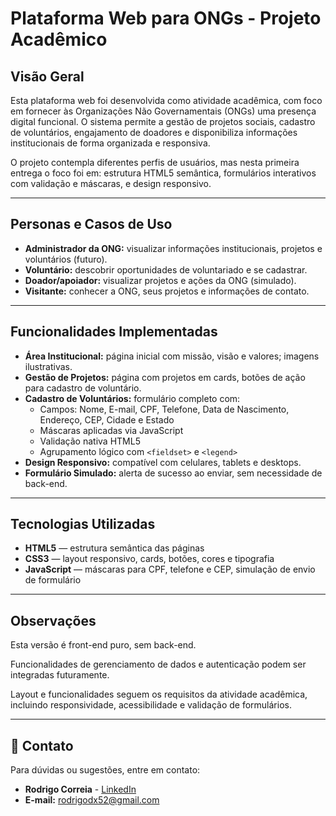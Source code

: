 # Plataforma Web para ONGs - Projeto Acadêmico

## Visão Geral

Esta plataforma web foi desenvolvida como atividade acadêmica, com foco em fornecer às Organizações Não Governamentais (ONGs) uma presença digital funcional. O sistema permite a gestão de projetos sociais, cadastro de voluntários, engajamento de doadores e disponibiliza informações institucionais de forma organizada e responsiva.

O projeto contempla diferentes perfis de usuários, mas nesta primeira entrega o foco foi em: estrutura HTML5 semântica, formulários interativos com validação e máscaras, e design responsivo.

---

## Personas e Casos de Uso

- **Administrador da ONG:** visualizar informações institucionais, projetos e voluntários (futuro).  
- **Voluntário:** descobrir oportunidades de voluntariado e se cadastrar.  
- **Doador/apoiador:** visualizar projetos e ações da ONG (simulado).  
- **Visitante:** conhecer a ONG, seus projetos e informações de contato.

---

## Funcionalidades Implementadas

- **Área Institucional:** página inicial com missão, visão e valores; imagens ilustrativas.  
- **Gestão de Projetos:** página com projetos em cards, botões de ação para cadastro de voluntário.  
- **Cadastro de Voluntários:** formulário completo com:
  - Campos: Nome, E-mail, CPF, Telefone, Data de Nascimento, Endereço, CEP, Cidade e Estado
  - Máscaras aplicadas via JavaScript
  - Validação nativa HTML5
  - Agrupamento lógico com `<fieldset>` e `<legend>`
- **Design Responsivo:** compatível com celulares, tablets e desktops.  
- **Formulário Simulado:** alerta de sucesso ao enviar, sem necessidade de back-end.

---

## Tecnologias Utilizadas

- **HTML5** — estrutura semântica das páginas  
- **CSS3** — layout responsivo, cards, botões, cores e tipografia  
- **JavaScript** — máscaras para CPF, telefone e CEP, simulação de envio de formulário
  
---

## Observações

Esta versão é front-end puro, sem back-end.

Funcionalidades de gerenciamento de dados e autenticação podem ser integradas futuramente.

Layout e funcionalidades seguem os requisitos da atividade acadêmica, incluindo responsividade, acessibilidade e validação de formulários.

---

## 👤 Contato

Para dúvidas ou sugestões, entre em contato:

*   **Rodrigo Correia** - [LinkedIn](https://www.linkedin.com/in/rodrigobcorreia)
*   **E-mail:** rodrigodx52@gmail.com

